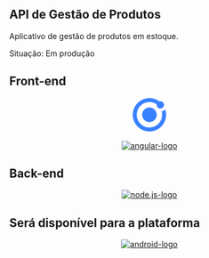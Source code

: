 ## API de Gestão de Produtos
  Aplicativo de gestão de produtos em estoque.
  <p>Situação: Em produção</p>

## Front-end
<p align="center">
  <a href="https://ionicframework.com/">
    <img alt="Ionic" src="https://github.com/ionic-team/ionic-framework/blob/main/.github/assets/logo.png?raw=true" width="60" />
  </a>
</p>

<p align="center">
  <a href="https://angular.io/">
    <img src="https://raw.githubusercontent.com/angular/angular/main/aio/src/assets/images/logos/angular/angular.png" alt="angular-logo" width="120px" height="120px"/>
  </a>
</p>

## Back-end

<p align="center">
  <a href="https://nodejs.org/en/">
    <img src="https://nodejs.org/static/images/logo.svg" alt="node.js-logo" width="120px" height="120px" />
  </a>
</p>

## Será disponível para a plataforma

<p align="center">
  <a href="https://www.android.com/">
    <img src="https://source.android.com/static/docs/setup/images/Android_symbol_green_RGB.png" alt="android-logo" />
  </a>
</p>

